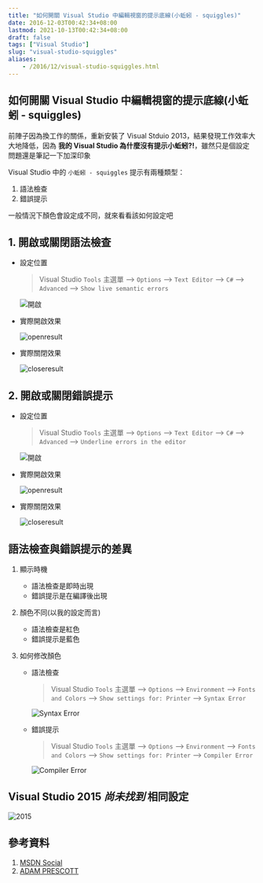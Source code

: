 ```yaml
---
title: "如何開關 Visual Studio 中編輯視窗的提示底線(小蚯蚓 - squiggles)"
date: 2016-12-03T00:42:34+08:00
lastmod: 2021-10-13T00:42:34+08:00
draft: false
tags: ["Visual Studio"]
slug: "visual-studio-squiggles"
aliases:
    - /2016/12/visual-studio-squiggles.html
---
```

## 如何開關 Visual Studio 中編輯視窗的提示底線(小蚯蚓 - squiggles)

前陣子因為換工作的關係，重新安裝了 Visual Stduio 2013，結果發現工作效率大大地降低，因為 **我的 Visual Studio 為什麼沒有提示小蚯蚓?!**，雖然只是個設定問題還是筆記一下加深印象

Visual Studio 中的 `小蚯蚓 - squiggles` 提示有兩種類型：

1. 語法檢查
2. 錯誤提示

一般情況下顏色會設定成不同，就來看看該如何設定吧

## 1. 開啟或關閉語法檢查

- 設定位置

    >Visual Studio `Tools` 主選單 --> `Options` --> `Text Editor` --> `C#` --> `Advanced` --> `Show live semantic errors`

    ![開啟](https://trello-attachments.s3.amazonaws.com/58161cb453e7afc217686635/974x563/9dc874f7138c79f33e7d0e7cf7d4c406/1_%E7%BB%93%E6%9E%9C.png)

- 實際開啟效果

    ![openresult](https://trello-attachments.s3.amazonaws.com/58161cb453e7afc217686635/585x207/b52aaf416ed294f261d37c2155a67d4f/4_%E7%BB%93%E6%9E%9C.png)

- 實際關閉效果

    ![closeresult](https://trello-attachments.s3.amazonaws.com/58161cb453e7afc217686635/698x233/c428bc9b8a9b7b6b28798e5929405dad/3_%E7%BB%93%E6%9E%9C.png)

## 2. 開啟或關閉錯誤提示

- 設定位置

    >Visual Studio `Tools` 主選單 --> `Options` --> `Text Editor` --> `C#` --> `Advanced` --> `Underline errors in the editor`

    ![開啟](https://trello-attachments.s3.amazonaws.com/58161cb453e7afc217686635/974x563/3e8a66dc0ff457655d31cef735e126b6/e3_%E7%BB%93%E6%9E%9C.png)

- 實際開啟效果

    ![openresult](https://trello-attachments.s3.amazonaws.com/58161cb453e7afc217686635/509x197/fb16faa1fb5c09bf82269c8e24b7ede9/e2_%E7%BB%93%E6%9E%9C.png)

- 實際關閉效果

    ![closeresult](https://trello-attachments.s3.amazonaws.com/58161cb453e7afc217686635/509x197/bebc999b7d32c89a57a2b84e8801c14b/e2-2_%E7%BB%93%E6%9E%9C.png)

## 語法檢查與錯誤提示的差異

1. 顯示時機
    - 語法檢查是即時出現
    - 錯誤提示是在編譯後出現

2. 顏色不同(以我的設定而言)
    - 語法檢查是紅色
    - 錯誤提示是藍色

3. 如何修改顏色
    - 語法檢查

        >Visual Studio `Tools` 主選單 --> `Options` --> `Environment` --> `Fonts and Colors` --> `Show settings for: Printer` --> `Syntax Error`

        ![Syntax Error](https://trello-attachments.s3.amazonaws.com/58161cb453e7afc217686635/974x563/208f63655b597dd21643b7a06481d959/c2_%E7%BB%93%E6%9E%9C.png)

    - 錯誤提示

        > Visual Studio `Tools` 主選單 --> `Options` --> `Environment` --> `Fonts and Colors` --> `Show settings for: Printer` --> `Compiler Error`

        ![Compiler Error](https://trello-attachments.s3.amazonaws.com/58161cb453e7afc217686635/974x563/861e869e292f77a3b359be1d8891f06b/c1_%E7%BB%93%E6%9E%9C.png)

## Visual Studio 2015 *尚未找到* 相同設定

![2015](https://trello-attachments.s3.amazonaws.com/58161cb453e7afc217686635/1053x710/550f60998a7b145976752ef0cdbcfd5c/VS2015_%E7%BB%93%E6%9E%9C.png)

## 參考資料

1. [MSDN Social](https://social.msdn.microsoft.com/Forums/vstudio/en-US/d83134c7-773f-4b87-913e-01de8240568a/visual-studio-2015-to-stop-underlining-errors-and-stuff?forum=visualstudiogeneral)
2. [ADAM PRESCOTT](https://adamprescott.net/2015/02/24/where-my-squiggles-at/)
